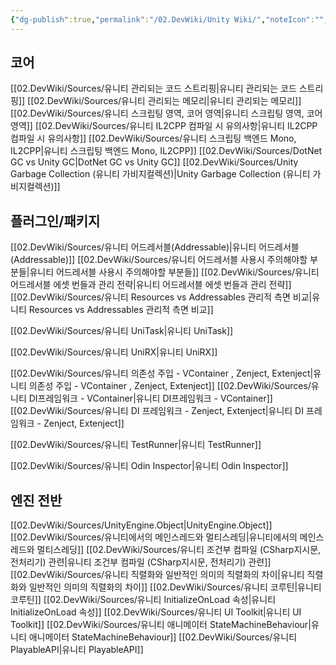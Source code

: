 ```yaml
---
{"dg-publish":true,"permalink":"/02.DevWiki/Unity Wiki/","noteIcon":"","created":"2024-12-21T17:25:10.000+09:00","updated":"2025-07-19T22:58:51.264+09:00"}
---
```


## 코어
[[02.DevWiki/Sources/유니티 관리되는 코드 스트리핑\|유니티 관리되는 코드 스트리핑]]
[[02.DevWiki/Sources/유니티 관리되는 메모리\|유니티 관리되는 메모리]]
[[02.DevWiki/Sources/유니티 스크립팅 영역, 코어 영역\|유니티 스크립팅 영역, 코어 영역]]
[[02.DevWiki/Sources/유니티 IL2CPP 컴파일 시 유의사항\|유니티 IL2CPP 컴파일 시 유의사항]]
[[02.DevWiki/Sources/유니티 스크립팅 백엔드 Mono, IL2CPP\|유니티 스크립팅 백엔드 Mono, IL2CPP]]
[[02.DevWiki/Sources/DotNet GC vs Unity GC\|DotNet GC vs Unity GC]]
[[02.DevWiki/Sources/Unity Garbage Collection (유니티 가비지컬렉션)\|Unity Garbage Collection (유니티 가비지컬렉션)]]
## 플러그인/패키지
[[02.DevWiki/Sources/유니티 어드레서블(Addressable)\|유니티 어드레서블(Addressable)]]
[[02.DevWiki/Sources/유니티 어드레서블 사용시 주의해야할 부분들\|유니티 어드레서블 사용시 주의해야할 부분들]]
[[02.DevWiki/Sources/유니티 어드레서블 에셋 번들과 관리 전략\|유니티 어드레서블 에셋 번들과 관리 전략]]
[[02.DevWiki/Sources/유니티 Resources vs Addressables 관리적 측면 비교\|유니티 Resources vs Addressables 관리적 측면 비교]]

[[02.DevWiki/Sources/유니티 UniTask\|유니티 UniTask]]

[[02.DevWiki/Sources/유니티 UniRX\|유니티 UniRX]]

[[02.DevWiki/Sources/유니티 의존성 주입 - VContainer , Zenject, Extenject\|유니티 의존성 주입 - VContainer , Zenject, Extenject]]
[[02.DevWiki/Sources/유니티 DI프레임워크 - VContainer\|유니티 DI프레임워크 - VContainer]]
[[02.DevWiki/Sources/유니티 DI 프레임워크 - Zenject, Extenject\|유니티 DI 프레임워크 - Zenject, Extenject]]

[[02.DevWiki/Sources/유니티 TestRunner\|유니티 TestRunner]]

[[02.DevWiki/Sources/유니티 Odin Inspector\|유니티 Odin Inspector]]
## 엔진 전반
[[02.DevWiki/Sources/UnityEngine.Object\|UnityEngine.Object]]
[[02.DevWiki/Sources/유니티에서의 메인스레드와 멀티스레딩\|유니티에서의 메인스레드와 멀티스레딩]]
[[02.DevWiki/Sources/유니티 조건부 컴파일 (CSharp지시문, 전처리기) 관련\|유니티 조건부 컴파일 (CSharp지시문, 전처리기) 관련]]
[[02.DevWiki/Sources/유니티 직렬화와 일반적인 의미의 직렬화의 차이\|유니티 직렬화와 일반적인 의미의 직렬화의 차이]]
[[02.DevWiki/Sources/유니티 코루틴\|유니티 코루틴]]
[[02.DevWiki/Sources/유니티 InitializeOnLoad 속성\|유니티 InitializeOnLoad 속성]]
[[02.DevWiki/Sources/유니티 UI Toolkit\|유니티 UI Toolkit]]
[[02.DevWiki/Sources/유니티 애니메이터 StateMachineBehaviour\|유니티 애니메이터 StateMachineBehaviour]]
[[02.DevWiki/Sources/유니티 PlayableAPI\|유니티 PlayableAPI]]
